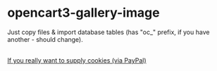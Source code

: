 # opencart3-gallery-image

Just copy files & import database tables (has "oc_" prefix, if you have another - should change).<br /><br />

<a href="https://www.paypal.com/cgi-bin/webscr?cmd=_s-xclick&hosted_button_id=Q3YUZ8HPFF3KC&source=url">If you really want to supply cookies (via PayPal)</a>
